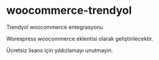 # woocommerce-trendyol
 Trendyol woocommerce entegrasyonu

Worespress woocommerce eklentisi olarak geliştirilecektir.

Ücretsiz lisans için yıldızlamayı unutmayın.